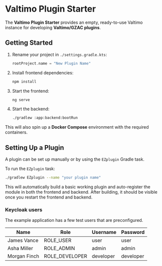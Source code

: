 # Valtimo Plugin Starter

The **Valtimo Plugin Starter** provides an empty, ready-to-use Valtimo instance for developing **Valtimo/GZAC plugins**.

## Getting Started

1. Rename your project in `./settings.gradle.kts`:

   ```kotlin
   rootProject.name = "New Plugin Name"
   ```

2. Install frontend dependencies:

   ```bash
   npm install
   ```

3. Start the frontend:

   ```bash
   ng serve
   ```

4. Start the backend:

   ```bash
   ./gradlew :app:backend:bootRun
   ```

This will also spin up a **Docker Compose** environment with the required containers.

## Setting Up a Plugin

A plugin can be set up manually or by using the `EZplugin` Gradle task.

To run the `EZplugin` task:

```bash
./gradlew EZplugin --name "your plugin name"
```

This will automatically build a basic working plugin and auto-register the module in both the frontend and backend. After building, it should be visible once you restart the frontend and backend.

### Keycloak users

The example application has a few test users that are preconfigured.

| Name | Role | Username | Password |
|---|---|---|---|
| James Vance | ROLE_USER | user | user |
| Asha Miller | ROLE_ADMIN | admin | admin |
| Morgan Finch | ROLE_DEVELOPER | developer | developer |